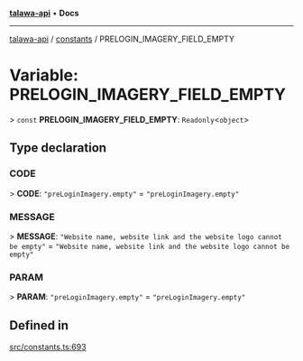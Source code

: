[**talawa-api**](../../README.md) • **Docs**

***

[talawa-api](../../modules.md) / [constants](../README.md) / PRELOGIN\_IMAGERY\_FIELD\_EMPTY

# Variable: PRELOGIN\_IMAGERY\_FIELD\_EMPTY

\> `const` **PRELOGIN\_IMAGERY\_FIELD\_EMPTY**: `Readonly`\<`object`\>

## Type declaration

### CODE

\> **CODE**: `"preLoginImagery.empty"` = `"preLoginImagery.empty"`

### MESSAGE

\> **MESSAGE**: `"Website name, website link and the website logo cannot be empty"` = `"Website name, website link and the website logo cannot be empty"`

### PARAM

\> **PARAM**: `"preLoginImagery.empty"` = `"preLoginImagery.empty"`

## Defined in

[src/constants.ts:693](https://github.com/PalisadoesFoundation/talawa-api/blob/60937520d7a29ccf883a9c6a7c2d186bae92a81b/src/constants.ts#L693)
